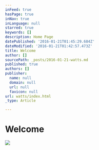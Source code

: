 ```yaml
---
inFeed: true
hasPage: true
inNav: true
inLanguage: null
starred: true
keywords: []
description: Home Page
datePublished: '2016-01-21T01:45:29.684Z'
dateModified: '2016-01-21T01:42:57.473Z'
title: Welcome
author: []
sourcePath: _posts/2016-01-21-watts.md
published: true
authors: []
publisher:
  name: null
  domain: null
  url: null
  favicon: null
url: watts/index.html
_type: Article

---
```

# Welcome
![](https://the-grid-user-content.s3-us-west-2.amazonaws.com/3c95e485-ce59-4fad-ac01-5dce28b21590.jpg)